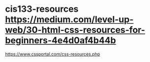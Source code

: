 # cis133-resources https://medium.com/level-up-web/30-html-css-resources-for-beginners-4e4d0af4b44b
https://www.cssportal.com/css-resources.php